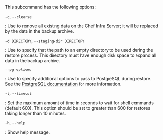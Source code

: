 This subcommand has the following options:

`-c`, `--cleanse`

:   Use to remove all existing data on the Chef Infra Server; it will be
    replaced by the data in the backup archive.

`-d DIRECTORY`, `--staging-dir DIRECTORY`

:   Use to specify that the path to an empty directory to be used during
    the restore process. This directory must have enough disk space to
    expand all data in the backup archive.

`--pg-options`

:   Use to specify additional options to pass to PostgreSQL during restore. See the [PostgreSQL documentation](https://www.postgresql.org/docs/13/runtime-config.html) for more information.

`-t`, `--timeout`

:   Set the maximum amount of time in seconds to wait for shell commands (default 600). This option should be set to greater than 600 for restores taking longer than 10 minutes.

`-h`, `--help`

:   Show help message.
